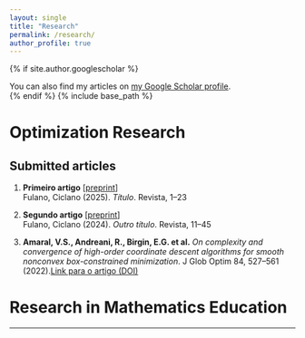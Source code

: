 ```yaml
---
layout: single
title: "Research"
permalink: /research/
author_profile: true
---
```

{% if site.author.googlescholar %}
  <div class="wordwrap">You can also find my articles on <a href="{{site.author.googlescholar}}">my Google Scholar profile</a>.</div>
{% endif %}
{% include base_path %}

# Optimization Research
## Submitted articles

1. **Primeiro artigo** [<a href="#">preprint</a>]  
   Fulano, Ciclano (2025). *Título*. Revista, 1–23

1. **Segundo artigo** [<a href="#">preprint</a>]  
   Fulano, Ciclano (2024). *Outro título*. Revista, 11–45

1. **Amaral, V.S., Andreani, R., Birgin, E.G. et al.** *On complexity and convergence of high-order coordinate descent algorithms for smooth nonconvex box-constrained minimization*. J Glob Optim 84, 527–561 (2022).[Link para o artigo (DOI)](https://doi.org/10.1234/abcd.efgh) 


# Research in Mathematics Education
---
